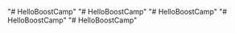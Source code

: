 "# HelloBoostCamp" 
"# HelloBoostCamp" 
"# HelloBoostCamp" 
"# HelloBoostCamp" 
"# HelloBoostCamp" 
